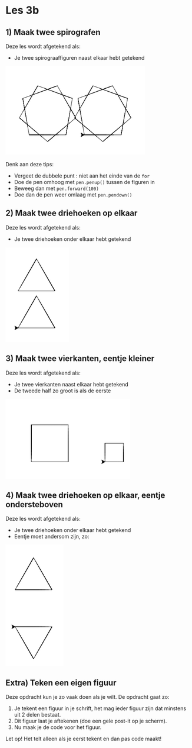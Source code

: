 # Les 3b

## 1\) Maak twee spirografen

Deze les wordt afgetekend als:

* Je twee spirograaffiguren naast elkaar hebt getekend

![](../../.gitbook/assets/image-20190329211324881%20%281%29.png)

Denk aan deze tips:

* Vergeet de dubbele punt : niet aan het einde van de `for`
* Doe de pen omhoog met `pen.penup()` tussen de figuren in
* Beweeg dan met `pen.forward(100)`
* Doe dan de pen weer omlaag met `pen.pendown()`

## 2\) Maak twee driehoeken op elkaar

Deze les wordt afgetekend als:

* Je twee driehoeken onder elkaar hebt getekend

![](../../.gitbook/assets/image-20190329212013611%20%282%29%20%282%29%20%281%29.png)

## 3\) Maak twee vierkanten, eentje kleiner

Deze les wordt afgetekend als:

* Je twee vierkanten naast elkaar hebt getekend
* De tweede half zo groot is als de eerste

![](../../.gitbook/assets/image-20190329212412678%20%282%29%20%282%29%20%282%29.png)

## 4\) Maak twee driehoeken op elkaar, eentje ondersteboven

Deze les wordt afgetekend als:

* Je twee driehoeken onder elkaar hebt getekend
* Eentje moet andersom zijn, zo:

![](../../.gitbook/assets/image-20190329212129413.png)

## Extra\) Teken een eigen figuur

Deze opdracht kun je zo vaak doen als je wilt. De opdracht gaat zo:

1. Je tekent een figuur in je schrift, het mag ieder figuur zijn dat minstens uit 2 delen bestaat.
2. Dit figuur laat je aftekenen \(doe een gele post-it op je scherm\).
3. Nu maak je de code voor het figuur.

Let op! Het telt alleen als je eerst tekent en dan pas code maakt!

